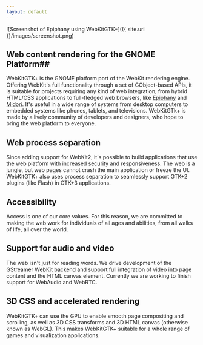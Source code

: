 ```yaml
---
layout: default
---
```


![Screenshot of Epiphany using WebKitGTK+]({{ site.url }}/images/screenshot.png)

## Web content rendering for the GNOME Platform##

WebKitGTK+ is the GNOME platform port of the WebKit rendering engine.
Offering WebKit's full functionality through a set of GObject-based
APIs, it is suitable for projects requiring any kind of web
integration, from hybrid HTML/CSS applications to full-fledged web
browsers, like [Epiphany](http://projects.gnome.org/epiphany/) and
[Midori](http://twotoasts.de/index.php/midori/). It's useful in a wide
range of systems from desktop computers to embedded systems like phones,
tablets, and televisions. WebKitGTk+ is made by a lively community of
developers and designers, who hope to bring the web platform to everyone.

## Web process separation ##

Since adding support for WebKit2, it's possible to build applications that
use the web platform with increased security and responsiveness. The web
is a jungle, but web pages cannot crash the main application or freeze the
UI. WebKitGTK+ also uses process separation to seamlessly support GTK+2 plugins
(like Flash) in GTK+3 applications.

## Accessibility ##

Access is one of our core values. For this reason, we are committed to making
the web work for individuals of all ages and abilities, from all walks of life,
all over the world.

## Support for audio and video ##

The web isn't just for reading words. We drive development of the GStreamer
WebKit backend and support full integration of video into page
content and the HTML canvas element. Currently we are working to finish
support for WebAudio and WebRTC.

## 3D CSS and accelerated rendering ##

WebKitGTK+ can use the GPU to enable smooth page compositing and
scrolling, as well as 3D CSS transforms and 3D HTML canvas (otherwise
known as WebGL). This makes WebKitGTK+ suitable for a whole range
of games and visualization applications.
